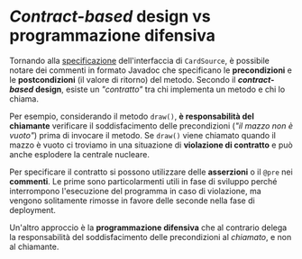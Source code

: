 # _Contract-based_ design vs programmazione difensiva

Tornando alla [specificazione](./01_interface-segregation.md#cardsource) dell'interfaccia di `CardSource`, è possibile notare dei commenti in formato Javadoc che specificano le __precondizioni__ e le __postcondizioni__ (il valore di ritorno) del metodo. Secondo il ___contract-based_ design__, esiste un _"contratto"_ tra chi implementa un metodo e chi lo chiama.

Per esempio, considerando il metodo `draw()`, __è responsabilità del chiamante__ verificare il soddisfacimento delle precondizioni (_"il mazzo non è vuoto"_) prima di invocare il metodo.
Se `draw()` viene chiamato quando il mazzo è vuoto ci troviamo in una situazione di __violazione di contratto__ e può anche esplodere la centrale nucleare.

Per specificare il contratto si possono utilizzare delle __asserzioni__ o il `@pre` nei __commenti__. 
Le prime sono particolarmenti utili in fase di sviluppo perché interrompono l'esecuzione del programma in caso di violazione, ma vengono solitamente rimosse in favore delle seconde nella fase di deployment.

Un'altro approccio è la __programmazione difensiva__ che al contrario delega la responsabilità del soddisfacimento delle precondizioni al _chiamato_, e non al chiamante.
